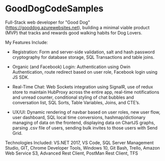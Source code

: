 # GoodDogCodeSamples


Full-Stack web developer for "Good Dog"  (https://gooddog.azurewebsites.net), 
building a minimal viable product (MVP) that tracks and rewards good walking habits for Dog Lovers.

My Features Include:
* Registration:  Form and server-side validation, salt and hash password cryptography for database storage, 
SQL Transactions and table joins.

* Organic (and Facebook) Login:  Authentication using Owin Authentication, route redirect based on user role, 
Facebook login using JS SDK.

* Real-Time Chat: Web Sockets integration using SignalR, use of redux store to maintain HubProxy across the 
entire app, real-time notifications and unread counter, conditional styling of chat bubbles and conversation 
list, SQL Sorts, Table Variables, Joins, and CTE’s.

* UX/UI: Dynamic rendering of navbar based on user roles, new user flow, user dashboard, SQL local time conversions, 
hashmap/dictionary managing of data on the frontend, displaying data on ChartJS graphs, parsing .csv file of users, 
sending bulk invites to those users with Send Grid.

Technologies Included: VS.NET 2017, VS Code, SQL Server Management Studio, GIT, Chrome Developer Tools, 
Windows 10, Git Bash, Trello, Amazon Web Service S3, Advanced Rest Client, PostMan Rest Client, TFS

